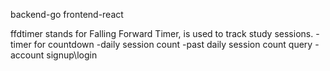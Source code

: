 backend-go
frontend-react

ffdtimer stands for Falling Forward Timer, is used to track study sessions.
-timer for countdown
-daily session count
-past daily session count query
-account signup\login
